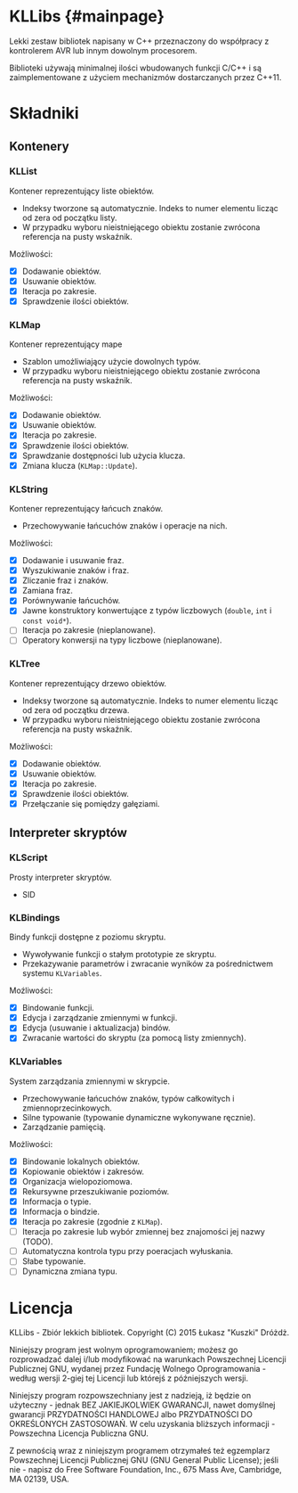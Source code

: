 # KLLibs {#mainpage}
Lekki zestaw bibliotek napisany w C++ przeznaczony do współpracy z kontrolerem AVR lub innym dowolnym procesorem.

Biblioteki używają minimalnej ilości wbudowanych funkcji C/C++ i są zaimplementowane z użyciem mechanizmów dostarczanych przez C++11.

# Składniki

## Kontenery

### KLList
Kontener reprezentujący liste obiektów.

- Indeksy tworzone są automatycznie. Indeks to numer elementu licząc od zera od początku listy.
- W przypadku wyboru nieistniejącego obiektu zostanie zwrócona referencja na pusty wskaźnik.

Możliwości:
- [X] Dodawanie obiektów.
- [X] Usuwanie obiektów.
- [X] Iteracja po zakresie.
- [X] Sprawdzenie ilości obiektów.

### KLMap
Kontener reprezentujący mape

- Szablon umożliwiający użycie dowolnych typów.
- W przypadku wyboru nieistniejącego obiektu zostanie zwrócona referencja na pusty wskaźnik.

Możliwości:
- [X] Dodawanie obiektów.
- [X] Usuwanie obiektów.
- [X] Iteracja po zakresie.
- [X] Sprawdzenie ilości obiektów.
- [X] Sprawdzanie dostępności lub użycia klucza.
- [X] Zmiana klucza (`KLMap::Update`).

### KLString
Kontener reprezentujący łańcuch znaków.

- Przechowywanie łańcuchów znaków i operacje na nich.

Możliwości:
- [X] Dodawanie i usuwanie fraz.
- [X] Wyszukiwanie znaków i fraz.
- [X] Zliczanie fraz i znaków.
- [X] Zamiana fraz.
- [X] Porównywanie łańcuchów.
- [X] Jawne konstruktory konwertujące z typów liczbowych (`double`, `int` i `const void*`).
- [ ] Iteracja po zakresie (nieplanowane).
- [ ] Operatory konwersji na typy liczbowe (nieplanowane).

### KLTree
Kontener reprezentujący drzewo obiektów.

- Indeksy tworzone są automatycznie. Indeks to numer elementu licząc od zera od początku drzewa.
- W przypadku wyboru nieistniejącego obiektu zostanie zwrócona referencja na pusty wskaźnik.

Możliwości:
- [X] Dodawanie obiektów.
- [X] Usuwanie obiektów.
- [X] Iteracja po zakresie.
- [X] Sprawdzenie ilości obiektów.
- [X] Przełączanie się pomiędzy gałęziami.

## Interpreter skryptów

### KLScript
Prosty interpreter skryptów.

- SID

### KLBindings
Bindy funkcji dostępne z poziomu skryptu.

- Wywoływanie funkcji o stałym prototypie ze skryptu.
- Przekazywanie parametrów i zwracanie wyników za pośrednictwem systemu `KLVariables`.

Moźliwości:
- [X] Bindowanie funkcji.
- [X] Edycja i zarządzanie zmiennymi w funkcji.
- [X] Edycja (usuwanie i aktualizacja) bindów.
- [X] Zwracanie wartości do skryptu (za pomocą listy zmiennych).

### KLVariables
System zarządzania zmiennymi w skrypcie.

- Przechowywanie łańcuchów znaków, typów całkowitych i zmiennoprzecinkowych.
- Silne typowanie (typowanie dynamiczne wykonywane ręcznie).
- Zarządzanie pamięcią.

Możliwości:
- [X] Bindowanie lokalnych obiektów.
- [X] Kopiowanie obiektów i zakresów.
- [X] Organizacja wielopoziomowa.
- [X] Rekursywne przeszukiwanie poziomów.
- [X] Informacja o typie.
- [X] Informacja o bindzie.
- [X] Iteracja po zakresie (zgodnie z `KLMap`).
- [ ] Iteracja po zakresie lub wybór zmiennej bez znajomości jej nazwy (TODO).
- [ ] Automatyczna kontrola typu przy poeracjach wyłuskania.
- [ ] Słabe typowanie.
- [ ] Dynamiczna zmiana typu.

# Licencja

KLLibs - Zbiór lekkich bibliotek. Copyright (C) 2015 Łukasz "Kuszki" Dróżdż.

Niniejszy program jest wolnym oprogramowaniem; możesz go rozprowadzać dalej i/lub modyfikować na warunkach Powszechnej Licencji Publicznej GNU, wydanej przez Fundację Wolnego Oprogramowania - według wersji 2-giej tej Licencji lub którejś z późniejszych wersji.

Niniejszy program rozpowszechniany jest z nadzieją, iż będzie on użyteczny - jednak BEZ JAKIEJKOLWIEK GWARANCJI, nawet domyślnej gwarancji PRZYDATNOŚCI HANDLOWEJ albo PRZYDATNOŚCI DO OKREŚLONYCH ZASTOSOWAŃ. W celu uzyskania bliższych informacji - Powszechna Licencja Publiczna GNU.

Z pewnością wraz z niniejszym programem otrzymałeś też egzemplarz Powszechnej Licencji Publicznej GNU (GNU General Public License); jeśli nie - napisz do Free Software Foundation, Inc., 675 Mass Ave, Cambridge, MA 02139, USA.
